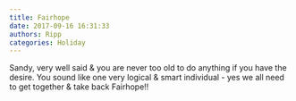 ```yaml
---
title: Fairhope
date: 2017-09-16 16:31:33
authors: Ripp
categories: Holiday
---
```


 Sandy, very well said &amp; you are never too old to do anything if you have the desire.  You sound like one very logical &amp; smart individual - yes we all need to get together &amp; take back Fairhope!!